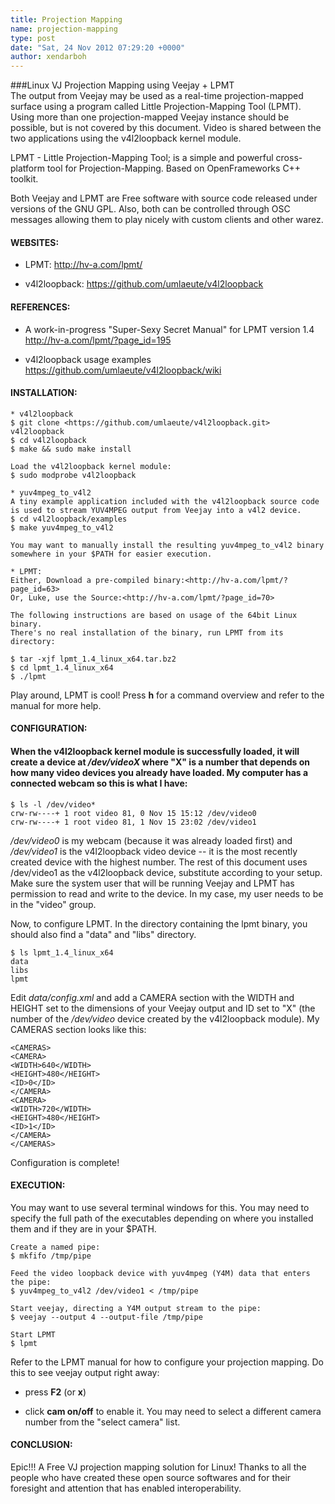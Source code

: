 ```yaml
---
title: Projection Mapping
name: projection-mapping
type: post
date: "Sat, 24 Nov 2012 07:29:20 +0000"
author: xendarboh
---
```

###Linux VJ Projection Mapping using Veejay + LPMT  
The output from Veejay may be used as a real-time projection-mapped surface using a program called Little Projection-Mapping Tool (LPMT). Using more than one projection-mapped Veejay instance should be possible, but is not covered by this document. Video is shared between the two applications using the v4l2loopback kernel module.  

LPMT - Little Projection-Mapping Tool; is a simple and powerful cross-platform tool for Projection-Mapping. Based on OpenFrameworks C++ toolkit.  

Both Veejay and LPMT are Free software with source code released under versions of the GNU GPL. Also, both can be controlled through OSC messages allowing them to play nicely with custom clients and other warez.  


#### WEBSITES:  

*   LPMT: <http://hv-a.com/lpmt/>

*   v4l2loopback: <https://github.com/umlaeute/v4l2loopback>

#### REFERENCES:  

*   A work-in-progress "Super-Sexy Secret Manual" for LPMT version 1.4 <http://hv-a.com/lpmt/?page_id=195>

*   v4l2loopback usage examples <https://github.com/umlaeute/v4l2loopback/wiki>

#### INSTALLATION:  


    * v4l2loopback  
    $ git clone <https://github.com/umlaeute/v4l2loopback.git> v4l2loopback  
    $ cd v4l2loopback  
    $ make && sudo make install  

    Load the v4l2loopback kernel module:  
    $ sudo modprobe v4l2loopback  

    * yuv4mpeg_to_v4l2  
    A tiny example application included with the v4l2loopback source code  
    is used to stream YUV4MPEG output from Veejay into a v4l2 device.  
    $ cd v4l2loopback/examples  
    $ make yuv4mpeg_to_v4l2  

    You may want to manually install the resulting yuv4mpeg_to_v4l2 binary  
    somewhere in your $PATH for easier execution.  

    * LPMT:  
    Either, Download a pre-compiled binary:<http://hv-a.com/lpmt/?page_id=63>  
    Or, Luke, use the Source:<http://hv-a.com/lpmt/?page_id=70>  

    The following instructions are based on usage of the 64bit Linux binary.  
    There's no real installation of the binary, run LPMT from its directory:  

    $ tar -xjf lpmt_1.4_linux_x64.tar.bz2  
    $ cd lpmt_1.4_linux_x64  
    $ ./lpmt

Play around, LPMT is cool! Press __h__ for a command overview and refer to the manual for more help.  


#### CONFIGURATION:  


#### When the v4l2loopback kernel module is successfully loaded, it will create a device at _/dev/videoX_ where "X" is a number that depends on how many video devices you already have loaded. My computer has a connected webcam so this is what I have:  


    $ ls -l /dev/video*  
    crw-rw----+ 1 root video 81, 0 Nov 15 15:12 /dev/video0  
    crw-rw----+ 1 root video 81, 1 Nov 15 23:02 /dev/video1

_/dev/video0_ is my webcam (because it was already loaded first) and _/dev/video1_ is the v4l2loopback video device -- it is the most recently created device with the highest number. The rest of this document uses /dev/video1 as the v4l2loopback device, substitute according to your setup. Make sure the system user that will be running Veejay and LPMT has permission to read and write to the device. In my case, my user needs to be in the "video" group.  

Now, to configure LPMT. In the directory containing the lpmt binary, you should also find a "data" and "libs" directory.  


    $ ls lpmt_1.4_linux_x64  
    data  
    libs  
    lpmt

Edit _data/config.xml_ and add a CAMERA section with the WIDTH and HEIGHT set to the dimensions of your Veejay output and ID set to "X" (the number of the _/dev/video_ device created by the v4l2loopback module). My CAMERAS section looks like this:  


    <CAMERAS>  
    <CAMERA>  
    <WIDTH>640</WIDTH>  
    <HEIGHT>480</HEIGHT>  
    <ID>0</ID>  
    </CAMERA>  
    <CAMERA>  
    <WIDTH>720</WIDTH>  
    <HEIGHT>480</HEIGHT>  
    <ID>1</ID>  
    </CAMERA>  
    </CAMERAS>

Configuration is complete!  


#### EXECUTION:  
You may want to use several terminal windows for this. You may need to specify the full path of the executables depending on where you installed them and if they are in your $PATH.  


    Create a named pipe:  
    $ mkfifo /tmp/pipe  

    Feed the video loopback device with yuv4mpeg (Y4M) data that enters the pipe:  
    $ yuv4mpeg_to_v4l2 /dev/video1 < /tmp/pipe  

    Start veejay, directing a Y4M output stream to the pipe:  
    $ veejay --output 4 --output-file /tmp/pipe  

    Start LPMT  
    $ lpmt

Refer to the LPMT manual for how to configure your projection mapping. Do this to see veejay output right away:  


*   press __F2__ (or __x__)

*   click __cam on/off__ to enable it. You may need to select a different camera number from the "select camera" list.

#### CONCLUSION:  
Epic!!! A Free VJ projection mapping solution for Linux! Thanks to all the people who have created these open source softwares and for their foresight and attention that has enabled interoperability.
